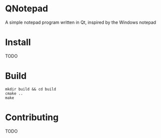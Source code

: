 # QNotepad
A simple notepad program written in Qt, inspired by the Windows notepad

# Install
TODO

# Build
```
mkdir build && cd build
cmake ..
make
```

# Contributing
TODO
